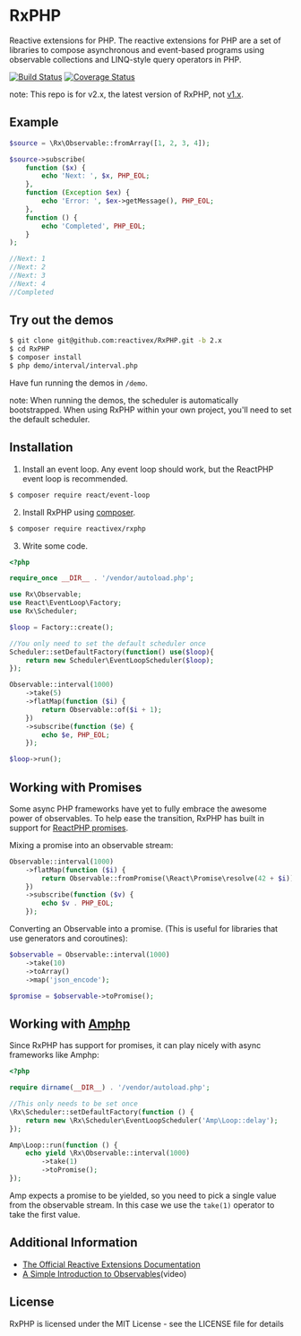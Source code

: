 RxPHP
======

Reactive extensions for PHP. The reactive extensions for PHP are a set of
libraries to compose asynchronous and event-based programs using observable
collections and LINQ-style query operators in PHP.

[![Build Status](https://secure.travis-ci.org/ReactiveX/RxPHP.png?branch=master)](https://travis-ci.org/ReactiveX/RxPHP)
[![Coverage Status](https://coveralls.io/repos/github/ReactiveX/RxPHP/badge.svg?branch=master)](https://coveralls.io/github/ReactiveX/RxPHP?branch=master)

note:  This repo is for v2.x, the latest version of RxPHP, not [v1.x](https://github.com/ReactiveX/RxPHP/tree/1.x).

## Example

```php
$source = \Rx\Observable::fromArray([1, 2, 3, 4]);

$source->subscribe(
    function ($x) {
        echo 'Next: ', $x, PHP_EOL;
    },
    function (Exception $ex) {
        echo 'Error: ', $ex->getMessage(), PHP_EOL;
    },
    function () {
        echo 'Completed', PHP_EOL;
    }
);

//Next: 1
//Next: 2
//Next: 3
//Next: 4
//Completed

```

## Try out the demos

```bash
$ git clone git@github.com:reactivex/RxPHP.git -b 2.x
$ cd RxPHP
$ composer install
$ php demo/interval/interval.php
```

Have fun running the demos in `/demo`.

note:  When running the demos, the scheduler is automatically bootstrapped.  When using RxPHP within your own project, you'll need to set the default scheduler. 

## Installation
1. Install an event loop.  Any event loop should work, but the ReactPHP event loop is recommended.

```bash
$ composer require react/event-loop
```

2. Install RxPHP using [composer](https://getcomposer.org).

```bash
$ composer require reactivex/rxphp
```

3. Write some code.

```PHP
<?php

require_once __DIR__ . '/vendor/autoload.php';

use Rx\Observable;
use React\EventLoop\Factory;
use Rx\Scheduler;

$loop = Factory::create();

//You only need to set the default scheduler once
Scheduler::setDefaultFactory(function() use($loop){
    return new Scheduler\EventLoopScheduler($loop);
});

Observable::interval(1000)
    ->take(5)
    ->flatMap(function ($i) {
        return Observable::of($i + 1);
    })
    ->subscribe(function ($e) {
        echo $e, PHP_EOL;
    });

$loop->run();

```
## Working with Promises

Some async PHP frameworks have yet to fully embrace the awesome power of observables.  To help ease the transition, RxPHP has built in support for [ReactPHP promises](https://github.com/reactphp/promise).

Mixing a promise into an observable stream:

```PHP
Observable::interval(1000)
    ->flatMap(function ($i) {
        return Observable::fromPromise(\React\Promise\resolve(42 + $i));
    })
    ->subscribe(function ($v) {
        echo $v . PHP_EOL;
    });
```

Converting an Observable into a promise. (This is useful for libraries that use generators and coroutines):
```PHP
$observable = Observable::interval(1000)
    ->take(10)
    ->toArray()
    ->map('json_encode');

$promise = $observable->toPromise();
```

## Working with [Amphp](https://github.com/amphp)

Since RxPHP has support for promises, it can play nicely with async frameworks like Amphp:

```PHP
<?php

require dirname(__DIR__) . '/vendor/autoload.php';

//This only needs to be set once
\Rx\Scheduler::setDefaultFactory(function () {
    return new \Rx\Scheduler\EventLoopScheduler('Amp\Loop::delay');
});

Amp\Loop::run(function () {
    echo yield \Rx\Observable::interval(1000)
        ->take(1)
        ->toPromise();
});

```

Amp expects a promise to be yielded, so you need to pick a single value from the observable stream.  In this case we use the `take(1)` operator to take the first value.


## Additional Information
- [The Official Reactive Extensions Documentation](http://reactivex.io/documentation/observable.html)
- [A Simple Introduction to Observables](https://www.youtube.com/watch?v=uQ1zhJHclvs)(video)


## License

RxPHP is licensed under the MIT License - see the LICENSE file for details
